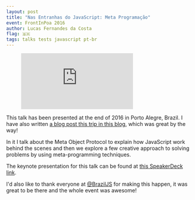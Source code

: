 ```yaml
---
layout: post
title: "Nas Entranhas do JavaScript: Meta Programação"
event: FrontInPoa 2016
author: Lucas Fernandes da Costa
flag: 🇧🇷
tags: talks tests javascript pt-br
---
```


<div class="video">
    <figure>
      <iframe src="https://www.youtube.com/embed/xE1udBlLJ1w" frameborder="0" allowfullscreen></iframe>
    </figure>
</div>

This talk has been presented at the end of 2016 in Porto Alegre, Brazil. I have also written [a blog post this trip in this blog](/2016/12/11/FrontInPoa-2016-Meta-Programming-And-Lots-of-New-Friends.html), which was great by the way!

In it I talk about the Meta Object Protocol to explain how JavaScript work behind the scenes and then we explore a few creative approach to solving problems by using meta-programming techniques.

The keynote presentation for this talk can be found at [this SpeakerDeck link](https://speakerdeck.com/lucasfcosta/nas-entranhas-do-javascript-meta-programacao#).

I'd also like to thank everyone at [@BrazilJS](https://braziljs.org/) for making this happen, it was great to be there and the whole event was awesome!
